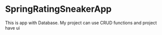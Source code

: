 # SpringRatingSneakerApp
This is app with Database. My project can use CRUD functions and project have ui
